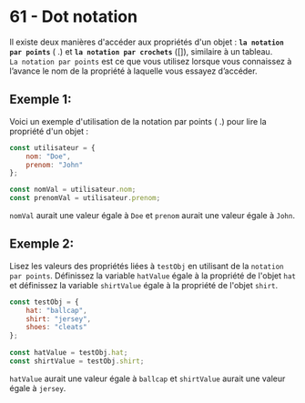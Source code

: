 # 61 - Dot notation
Il existe deux manières d'accéder aux propriétés d'un objet : **`la notation par points`** ( .) et **`la notation par crochets`** ([]), similaire à un tableau.   
`La notation par points` est ce que vous utilisez lorsque vous connaissez à l’avance le nom de la propriété à laquelle vous essayez d’accéder.

## Exemple 1:
Voici un exemple d'utilisation de la notation par points ( .) pour lire la propriété d'un objet :

```js
const utilisateur = {
    nom: "Doe",
    prenom: "John"
};

const nomVal = utilisateur.nom;
const prenomVal = utilisateur.prenom;
```
`nomVal` aurait une valeur égale à `Doe` et `prenom` aurait une valeur égale à `John`.

## Exemple 2:
Lisez les valeurs des propriétés liées à `testObj` en utilisant de la `notation par points`. Définissez la variable `hatValue` égale à la propriété de l'objet `hat` et définissez la variable `shirtValue` égale à la propriété de l'objet `shirt`.

```js
const testObj = {
    hat: "ballcap",
    shirt: "jersey",
    shoes: "cleats"
};
        
const hatValue = testObj.hat;      
const shirtValue = testObj.shirt; 
```
`hatValue` aurait une valeur égale à `ballcap` et `shirtValue` aurait une valeur égale à `jersey`.
    
